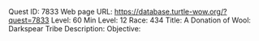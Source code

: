 Quest ID: 7833
Web page URL: https://database.turtle-wow.org/?quest=7833
Level: 60
Min Level: 12
Race: 434
Title: A Donation of Wool: Darkspear Tribe
Description: 
Objective: 
